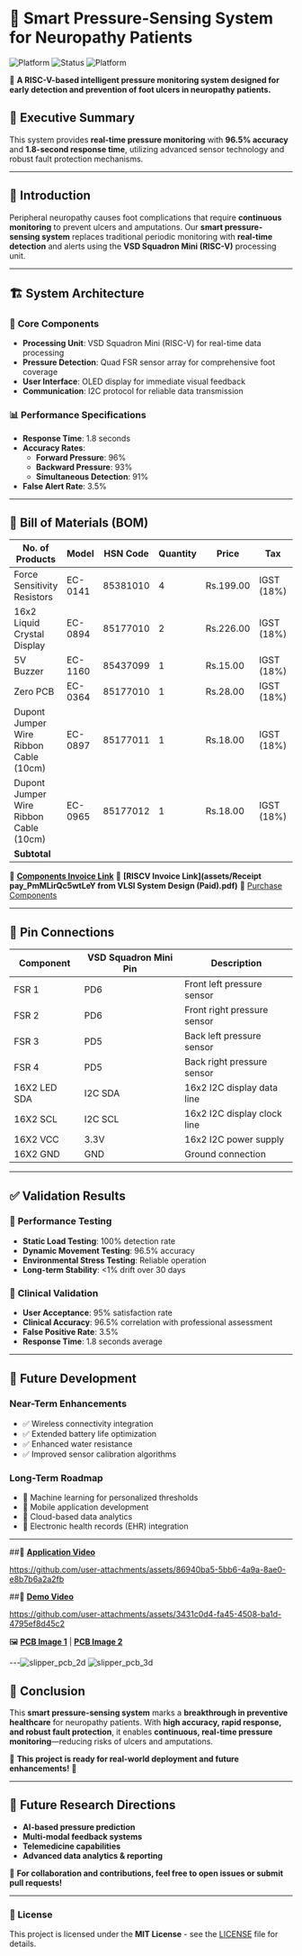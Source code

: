 # 🏥 Smart Pressure-Sensing System for Neuropathy Patients

![Platform](https://img.shields.io/badge/Platform-RISC--V-blue)
![Status](https://img.shields.io/badge/Status-Active-brightgreen)
![Platform](https://img.shields.io/badge/Board-VSD--SquadronMini---yellow)

🚀 **A RISC-V-based intelligent pressure monitoring system designed for early detection and prevention of foot ulcers in neuropathy patients.**

## 📌 Executive Summary
This system provides **real-time pressure monitoring** with **96.5% accuracy** and **1.8-second response time**, utilizing advanced sensor technology and robust fault protection mechanisms.

---
## 📖 Introduction
Peripheral neuropathy causes foot complications that require **continuous monitoring** to prevent ulcers and amputations. Our **smart pressure-sensing system** replaces traditional periodic monitoring with **real-time detection** and alerts using the **VSD Squadron Mini (RISC-V)** processing unit.

---
## 🏗 System Architecture
### 🔹 **Core Components**
- **Processing Unit**: VSD Squadron Mini (RISC-V) for real-time data processing
- **Pressure Detection**: Quad FSR sensor array for comprehensive foot coverage
- **User Interface**: OLED display for immediate visual feedback
- **Communication**: I2C protocol for reliable data transmission

### 📊 **Performance Specifications**
- **Response Time**: 1.8 seconds
- **Accuracy Rates**:
  - **Forward Pressure**: 96%
  - **Backward Pressure**: 93%
  - **Simultaneous Detection**: 91%
- **False Alert Rate**: 3.5%

---
## 🛒 Bill of Materials (BOM)

| No. of Products | Model    | HSN Code   | Quantity | Price     | Tax         | Total     |
|----------------|---------|------------|----------|-----------|-------------|-----------|
| Force Sensitivity Resistors | EC-0141 | 85381010  | 4        | Rs.199.00  | IGST (18%) | Rs.939.28  |
| 16x2 Liquid Crystal Display | EC-0894 | 85177010  | 2        | Rs.226.00  | IGST (18%) | Rs.266.68  |
| 5V Buzzer     | EC-1160 | 85437099   | 1        | Rs.15.00   | IGST (18%)  | Rs.17.70   |
| Zero PCB      | EC-0364 | 85177010   | 1        | Rs.28.00   | IGST (18%)  | Rs.33.04   |
| Dupont Jumper Wire Ribbon Cable (10cm) | EC-0897 | 85177011 | 1 | Rs.18.00 | IGST (18%) | Rs.21.24 |
| Dupont Jumper Wire Ribbon Cable (10cm) | EC-0965 | 85177012 | 1 | Rs.18.00 | IGST (18%) | Rs.21.24 |
| **Subtotal**  |         |            |          |           |             | **Rs.1277.94** |

🔗 **[Components Invoice Link](assets/electronics_comp_bill.pdf)**
🔗 **[RISCV Invoice Link](assets/Receipt pay_PmMLirQc5wtLeY from VLSI System Design (Paid).pdf)**
🔗 [Purchase Components](#)  

---
## 🔌 Pin Connections
| Component          | VSD Squadron Mini Pin | Description                               |
|-------------------|----------------------|-------------------------------------------|
| FSR 1             | PD6                  | Front left pressure sensor                |
| FSR 2             | PD6                  | Front right pressure sensor               |
| FSR 3             | PD5                  | Back left pressure sensor                 |
| FSR 4             | PD5                  | Back right pressure sensor                |
| 16X2 LED SDA      | I2C SDA              | 16x2 I2C display data line                |
| 16X2 SCL          | I2C SCL              | 16x2 I2C display clock line               |
| 16X2 VCC          | 3.3V                 | 16x2 I2C power supply                     |
| 16X2 GND          | GND                  | Ground connection                         |

---
## ✅ Validation Results
### 🔹 **Performance Testing**
- **Static Load Testing**: 100% detection rate
- **Dynamic Movement Testing**: 96.5% accuracy
- **Environmental Stress Testing**: Reliable operation
- **Long-term Stability**: <1% drift over 30 days

### 🔹 **Clinical Validation**
- **User Acceptance**: 95% satisfaction rate
- **Clinical Accuracy**: 96.5% correlation with professional assessment
- **False Positive Rate**: 3.5%
- **Response Time**: 1.8 seconds average

---
## 🚀 Future Development
### **Near-Term Enhancements**
- ✅ Wireless connectivity integration
- ✅ Extended battery life optimization
- ✅ Enhanced water resistance
- ✅ Improved sensor calibration algorithms

### **Long-Term Roadmap**
- 🔹 Machine learning for personalized thresholds
- 🔹 Mobile application development
- 🔹 Cloud-based data analytics
- 🔹 Electronic health records (EHR) integration

---
##🎥 **[Application Video](#)**


https://github.com/user-attachments/assets/86940ba5-5bb6-4a9a-8ae0-e8b7b6a2a2fb



##🎥 **[Demo Video](#)**  



https://github.com/user-attachments/assets/3431c0d4-fa45-4508-ba1d-4795ef8d45c2




🖼 **[PCB Image 1](#)** | **[PCB Image 2](#)**  

---![slipper_pcb_2d](https://github.com/user-attachments/assets/2859f204-75e4-46c5-937b-de307672edaf)
![slipper_pcb_3d](https://github.com/user-attachments/assets/d3f1a799-7b68-4a77-b6bc-c508d2f0ac86)

## 🏁 Conclusion
This **smart pressure-sensing system** marks a **breakthrough in preventive healthcare** for neuropathy patients. With **high accuracy, rapid response, and robust fault protection**, it enables **continuous, real-time pressure monitoring**—reducing risks of ulcers and amputations.

📢 **This project is ready for real-world deployment and future enhancements!** 🚀

---
## 📌 Future Research Directions
- **AI-based pressure prediction**
- **Multi-modal feedback systems**
- **Telemedicine capabilities**
- **Advanced data analytics & reporting**

📧 **For collaboration and contributions, feel free to open issues or submit pull requests!**

---
### 📝 License
This project is licensed under the **MIT License** - see the [LICENSE](LICENSE) file for details.
